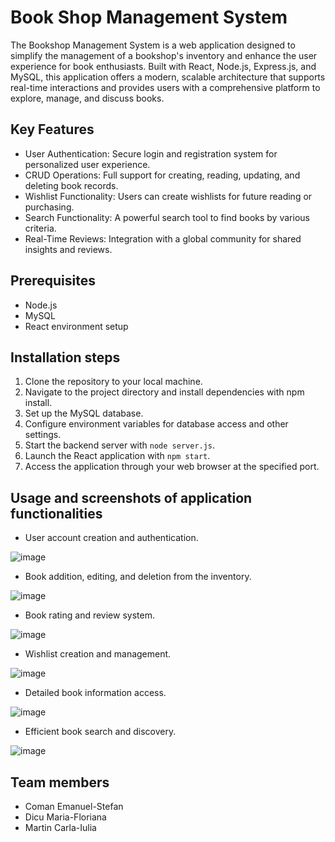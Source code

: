 # Book Shop Management System

The Bookshop Management System is a web application designed to simplify the management of a bookshop's inventory and enhance the user experience for book enthusiasts. Built with React, Node.js, Express.js, and MySQL, this application offers a modern, scalable architecture that supports real-time interactions and provides users with a comprehensive platform to explore, manage, and discuss books.

## Key Features

- User Authentication: Secure login and registration system for personalized user experience.
- CRUD Operations: Full support for creating, reading, updating, and deleting book records.
- Wishlist Functionality: Users can create wishlists for future reading or purchasing.
- Search Functionality: A powerful search tool to find books by various criteria.
- Real-Time Reviews: Integration with a global community for shared insights and reviews.

## Prerequisites

- Node.js
- MySQL
- React environment setup

## Installation steps

1. Clone the repository to your local machine.
2. Navigate to the project directory and install dependencies with npm install.
3. Set up the MySQL database.
4. Configure environment variables for database access and other settings.
5. Start the backend server with `node server.js`.
6. Launch the React application with `npm start`.
7. Access the application through your web browser at the specified port.

## Usage and screenshots of application functionalities

- User account creation and authentication.

![image](https://github.com/couman05/Book-Shop/assets/103687306/c0691b3f-0a58-4ab6-b74c-3574ceb9a365)

- Book addition, editing, and deletion from the inventory.

![image](https://github.com/couman05/Book-Shop/assets/103687306/468ccd70-ca7b-4124-b245-9cbd2ea94c26)

- Book rating and review system.

![image](https://github.com/couman05/Book-Shop/assets/103687306/4c8b8632-cee9-43ef-9e73-6411520bfc8d)

- Wishlist creation and management.

![image](https://github.com/couman05/Book-Shop/assets/103687306/a7ffd92c-1351-4f18-bcf5-6499fe31c0fd)

- Detailed book information access.

![image](https://github.com/couman05/Book-Shop/assets/103687306/2bc27b82-0f8c-45d9-9bdc-e47b198a6940)

- Efficient book search and discovery.

![image](https://github.com/couman05/Book-Shop/assets/103687306/33e4dfa4-3b57-4ac3-a500-c981b115ea46)

## Team members 

- Coman Emanuel-Stefan
- Dicu Maria-Floriana
- Martin Carla-Iulia
